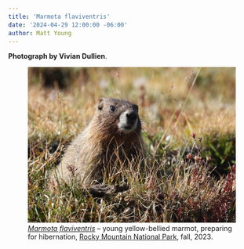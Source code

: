 ```yaml
---
title: 'Marmota flaviventris'
date: '2024-04-29 12:00:00 -06:00'
author: Matt Young
---
```

<strong>Photograph by Vivian Dullien</strong>.

<figure>
<img src="/uploads/2024/Vivian_Dullien_Marmot_600.jpg" alt="Marmot"/>
<figcaption><a href="https://www.nps.gov/romo/learn/nature/marmot.htm"><i>Marmota flaviventris</i></a> &ndash; young yellow-bellied marmot, preparing for hibernation, <a href="https://www.nps.gov/romo/index.htm">Rocky Mountain National Park</a>, fall, 2023.
</figcaption>
</figure>
